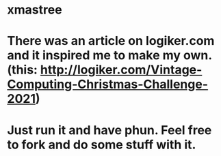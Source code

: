 # xmastree
# There was an article on logiker.com and it inspired me to make my own. (this: http://logiker.com/Vintage-Computing-Christmas-Challenge-2021)
# Just run it and have phun. Feel free to fork and do some stuff with it.

